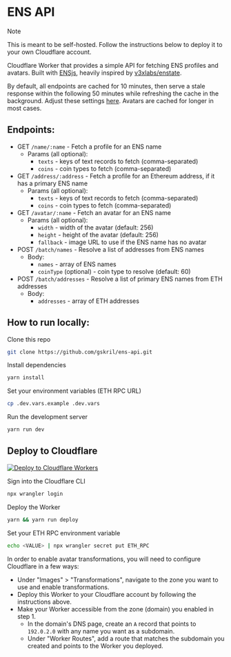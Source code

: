 # ENS API

> [!NOTE]  
> This is meant to be self-hosted. Follow the instructions below to deploy it to your own Cloudflare account.

Cloudflare Worker that provides a simple API for fetching ENS profiles and avatars. Built with [ENSjs](https://www.npmjs.com/package/@ensdomains/ensjs), heavily inspired by [v3xlabs/enstate](https://github.com/v3xlabs/enstate).

By default, all endpoints are cached for 10 minutes, then serve a stale response within the following 50 minutes while refreshing the cache in the background. Adjust these settings [here](src/lib/utils.ts#L65-L82). Avatars are cached for longer in most cases.

## Endpoints:

- GET `/name/:name` - Fetch a profile for an ENS name
  - Params (all optional):
    - `texts` - keys of text records to fetch (comma-separated)
    - `coins` - coin types to fetch (comma-separated)
- GET `/address/:address` - Fetch a profile for an Ethereum address, if it has a primary ENS name
  - Params (all optional):
    - `texts` - keys of text records to fetch (comma-separated)
    - `coins` - coin types to fetch (comma-separated)
- GET `/avatar/:name` - Fetch an avatar for an ENS name
  - Params (all optional):
    - `width` - width of the avatar (default: 256)
    - `height` - height of the avatar (default: 256)
    - `fallback` - image URL to use if the ENS name has no avatar
- POST `/batch/names` - Resolve a list of addresses from ENS names
  - Body:
    - `names` - array of ENS names
    - `coinType` (optional) - coin type to resolve (default: 60)
- POST `/batch/addresses` - Resolve a list of primary ENS names from ETH addresses
  - Body:
    - `addresses` - array of ETH addresses

## How to run locally:

Clone this repo

```bash
git clone https://github.com/gskril/ens-api.git
```

Install dependencies

```bash
yarn install
```

Set your environment variables (ETH RPC URL)

```bash
cp .dev.vars.example .dev.vars
```

Run the development server

```bash
yarn run dev
```

## Deploy to Cloudflare

[![Deploy to Cloudflare Workers](https://deploy.workers.cloudflare.com/button)](https://deploy.workers.cloudflare.com/?url=https://github.com/gskril/ens-api)

Sign into the Cloudflare CLI

```bash
npx wrangler login
```

Deploy the Worker

```bash
yarn && yarn run deploy
```

Set your ETH RPC environment variable

```bash
echo <VALUE> | npx wrangler secret put ETH_RPC
```

In order to enable avatar transformations, you will need to configure Cloudflare in a few ways:

- Under "Images" > "Transformations", navigate to the zone you want to use and enable transformations.
- Deploy this Worker to your Cloudflare account by following the instructions above.
- Make your Worker accessible from the zone (domain) you enabled in step 1.
  - In the domain's DNS page, create an `A` record that points to `192.0.2.0` with any name you want as a subdomain.
  - Under "Worker Routes", add a route that matches the subdomain you created and points to the Worker you deployed.
